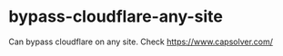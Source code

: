 # bypass-cloudflare-any-site
Can bypass cloudflare on any site. Check https://www.capsolver.com/ 









